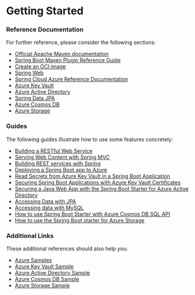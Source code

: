# Getting Started

### Reference Documentation
For further reference, please consider the following sections:

* [Official Apache Maven documentation](https://maven.apache.org/guides/index.html)
* [Spring Boot Maven Plugin Reference Guide](https://docs.spring.io/spring-boot/docs/2.7.5/maven-plugin/reference/html/)
* [Create an OCI image](https://docs.spring.io/spring-boot/docs/2.7.5/maven-plugin/reference/html/#build-image)
* [Spring Web](https://docs.spring.io/spring-boot/docs/2.7.5/reference/htmlsingle/#web)
* [Spring Cloud Azure Reference Documentation](https://microsoft.github.io/spring-cloud-azure/current/reference/html/index.html)
* [Azure Key Vault](https://microsoft.github.io/spring-cloud-azure/current/reference/html/index.html#secret-management)
* [Azure Active Directory](https://microsoft.github.io/spring-cloud-azure/current/reference/html/index.html#spring-security-with-azure-active-directory)
* [Spring Data JPA](https://docs.spring.io/spring-boot/docs/2.7.5/reference/htmlsingle/#data.sql.jpa-and-spring-data)
* [Azure Cosmos DB](https://microsoft.github.io/spring-cloud-azure/current/reference/html/index.html#spring-data-support)
* [Azure Storage](https://microsoft.github.io/spring-cloud-azure/current/reference/html/index.html#resource-handling)

### Guides
The following guides illustrate how to use some features concretely:

* [Building a RESTful Web Service](https://spring.io/guides/gs/rest-service/)
* [Serving Web Content with Spring MVC](https://spring.io/guides/gs/serving-web-content/)
* [Building REST services with Spring](https://spring.io/guides/tutorials/rest/)
* [Deploying a Spring Boot app to Azure](https://spring.io/guides/gs/spring-boot-for-azure/)
* [Read Secrets from Azure Key Vault in a Spring Boot Application](https://aka.ms/spring/msdocs/keyvault)
* [Securing Spring Boot Applications with Azure Key Vault Certificates](https://aka.ms/spring/msdocs/keyvault/certificates)
* [Securing a Java Web App with the Spring Boot Starter for Azure Active Directory](https://aka.ms/spring/msdocs/aad)
* [Accessing Data with JPA](https://spring.io/guides/gs/accessing-data-jpa/)
* [Accessing data with MySQL](https://spring.io/guides/gs/accessing-data-mysql/)
* [How to use Spring Boot Starter with Azure Cosmos DB SQL API](https://aka.ms/spring/msdocs/cosmos)
* [How to use the Spring Boot starter for Azure Storage](https://aka.ms/spring/msdocs/storage)

### Additional Links
These additional references should also help you:

* [Azure Samples](https://aka.ms/spring/samples)
* [Azure Key Vault Sample](https://aka.ms/spring/samples/latest/keyvault)
* [Azure Active Directory Sample](https://aka.ms/spring/samples/latest/aad)
* [Azure Cosmos DB Sample](https://aka.ms/spring/samples/latest/cosmos)
* [Azure Storage Sample](https://aka.ms/spring/samples/latest/storage)

